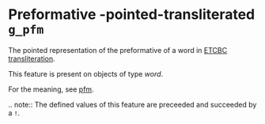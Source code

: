 # Preformative -pointed-transliterated `g_pfm`


The pointed representation of the preformative of a word in
[ETCBC transliteration](https://shebanq.ancient-data.org/shebanq/static/docs/ETCBC4-transcription.pdf).

This feature is present on objects of type *word*.

For the meaning, see [pfm](pfm).

.. note::
    The defined values of this feature are preceeded and succeeded by a `!`.


